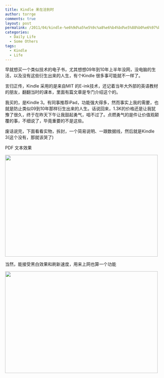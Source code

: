```yaml
---
title: Kindle 来在洽到时
author: torrge
comments: true
layout: post
permalink: /2011/04/kindle-%e6%9d%a5%e5%9c%a8%e6%b4%bd%e5%88%b0%e6%97%b6/
categories:
  - Daily Life
  - Some Others
tags:
  - Kindle
  - Life
---
```

早就想买一个类似技术的电子书，尤其想想09年到10年上半年没网，没电脑的生活，以及没有这些衍生出来的人生，有个Kindle 很多事可能就不一样了。

言归正传，Kindle 采用的是来自MIT 的E-ink技术，还记着当年大外部的英语教材的朋友，翻翻当时的课本，里面有篇文章是专门介绍这个的。

我买的，是Kindle 3。有同事推荐iPad，功能强大得多，然而事实上我的需要，也就是防止类似09到10年那样衍生出来的人生。话说回来，1.3K的价格还是让我犹豫了很久，终于在昨天下午让我鼓起勇气，咱不过了。点燃勇气的是件让价值观颠覆的事，不细说了，毕竟重要的不是这些。

废话说完，下面看看实物，拆封，一个简易说明、一跟数据线，然后就是Kindle 3(这个没有，那就该哭了)

PDF 文本效果

<img class="alignnone" title="Text display of Kindle 3" src="http://pic.yupoo.com/convallariaa/AXX4wWc1/medium.jpg" alt="" width="500" height="333" />

当然，能接受黑白效果和刷新速度，用来上网也算一个功能

<img class="alignnone" title="Web Browser of Kindle 3" src="http://pic.yupoo.com/convallariaa/AXX4y6vq/medium.jpg" alt="" width="500" height="333" />